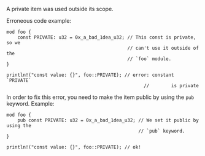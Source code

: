 A private item was used outside its scope.

Erroneous code example:

```compile_fail,E0603
mod foo {
    const PRIVATE: u32 = 0x_a_bad_1dea_u32; // This const is private, so we
                                            // can't use it outside of the
                                            // `foo` module.
}

println!("const value: {}", foo::PRIVATE); // error: constant `PRIVATE`
                                                  //        is private
```

In order to fix this error, you need to make the item public by using the `pub`
keyword. Example:

```
mod foo {
    pub const PRIVATE: u32 = 0x_a_bad_1dea_u32; // We set it public by using the
                                                // `pub` keyword.
}

println!("const value: {}", foo::PRIVATE); // ok!
```

